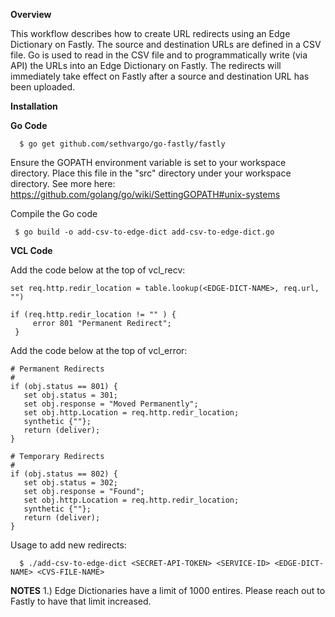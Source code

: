   **Overview**
 
  This workflow describes how to create URL redirects using an Edge Dictionary on Fastly. 
  The source and destination URLs are defined in a CSV file. Go is used to read in the
  CSV file and to programmatically write (via API) the URLs into an Edge Dictionary
  on Fastly. The redirects will immediately take effect on Fastly after a source and 
  destination URL has been uploaded.

  **Installation**

  **Go Code**

```
  $ go get github.com/sethvargo/go-fastly/fastly
```

  Ensure the GOPATH environment variable is set to your workspace directory.
  Place this file in the "src" directory under your workspace directory. See more here:
  https://github.com/golang/go/wiki/SettingGOPATH#unix-systems

  Compile the Go code
 
 ```
  $ go build -o add-csv-to-edge-dict add-csv-to-edge-dict.go
```

  **VCL Code**

  Add the code below at the top of vcl_recv:

  ```
  set req.http.redir_location = table.lookup(<EDGE-DICT-NAME>, req.url, "")
 
  if (req.http.redir_location != "" ) {
       error 801 "Permanent Redirect";
   }
 ```

  Add the code below at the top of vcl_error:

  ```
  # Permanent Redirects
  #
  if (obj.status == 801) {
     set obj.status = 301;
     set obj.response = "Moved Permanently";
     set obj.http.Location = req.http.redir_location;
     synthetic {""};
     return (deliver);
  }  

  # Temporary Redirects
  #
  if (obj.status == 802) {
     set obj.status = 302;
     set obj.response = "Found";
     set obj.http.Location = req.http.redir_location;
     synthetic {""};
     return (deliver);
  }
```
  
  Usage to add new redirects:

```
  $ ./add-csv-to-edge-dict <SECRET-API-TOKEN> <SERVICE-ID> <EDGE-DICT-NAME> <CVS-FILE-NAME>
```

  **NOTES**
  1.) Edge Dictionaries have a limit of 1000 entires. Please reach out to Fastly to have that limit increased.

